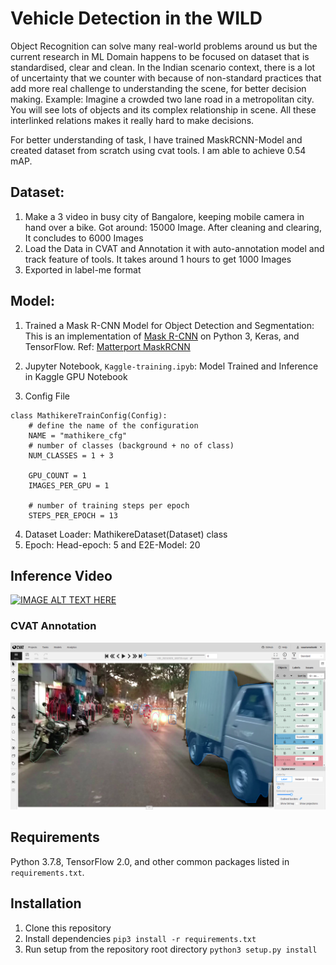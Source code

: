 # Vehicle Detection in the WILD

Object Recognition can solve many real-world problems around us but the current research in ML Domain happens
to be focused on dataset that is standardised, clear and clean. In the Indian scenario context, there is a lot of uncertainty that
we counter with because of non-standard practices that add more real challenge to understanding the scene, for better decision making.
Example: Imagine a crowded two lane road in a metropolitan city. You will see lots of objects and its complex relationship in scene.
All these interlinked relations makes it really hard to make decisions.

For better understanding of task, I have trained MaskRCNN-Model and created dataset from scratch using cvat tools. I am able to achieve 0.54 mAP.

## Dataset:
1. Make a 3 video in busy city of Bangalore, keeping mobile camera in hand over a bike. Got around: 15000 Image. After cleaning and clearing, It concludes to 6000 Images
2. Load the Data in CVAT and Annotation it with auto-annotation model and track feature of tools. It takes around 1 hours to get 1000 Images
3. Exported in label-me format

## Model:
1. Trained a Mask R-CNN Model for Object Detection and Segmentation: This is an implementation of [Mask R-CNN](https://arxiv.org/abs/1703.06870) on Python 3, Keras, and TensorFlow. Ref: [Matterport MaskRCNN](https://github.com/matterport/Mask_RCNN)

2. Jupyter Notebook, `Kaggle-training.ipyb`: Model Trained and Inference in Kaggle GPU Notebook

3. Config File 
  ``` # define a configuration for the model
  class MathikereTrainConfig(Config):
      # define the name of the configuration
      NAME = "mathikere_cfg"
      # number of classes (background + no of class)
      NUM_CLASSES = 1 + 3
      
      GPU_COUNT = 1
      IMAGES_PER_GPU = 1
      
      # number of training steps per epoch
      STEPS_PER_EPOCH = 13
  ```

4. Dataset Loader:  MathikereDataset(Dataset) class
5. Epoch: Head-epoch: 5 and E2E-Model: 20 

## Inference Video
[![IMAGE ALT TEXT HERE](https://img.youtube.com/vi/n03m9lC32H0/0.jpg)](https://www.youtube.com/watch?v=n03m9lC32H0)


### CVAT Annotation

![](assets/vehicleDetection.png)



## Requirements
Python 3.7.8, TensorFlow 2.0, and other common packages listed in `requirements.txt`.


## Installation
1. Clone this repository
2. Install dependencies
   ``` pip3 install -r requirements.txt ```
3. Run setup from the repository root directory
    ``` python3 setup.py install ``` 

